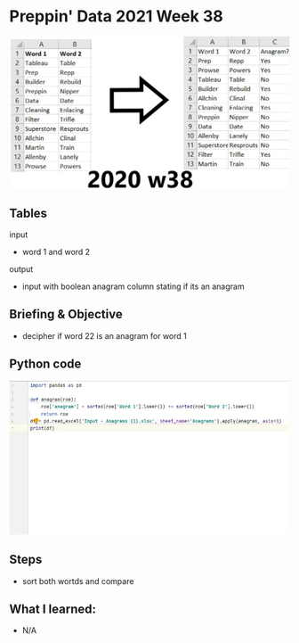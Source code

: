 # Preppin' Data 2021 Week 38
<img src='2020 w38.jpg?raw=true' alt="Python code for bonus charts">

## Tables
input
* word 1 and word 2

output
* input with boolean anagram column stating if its an anagram

## Briefing & Objective
* decipher if word 22 is an anagram for word 1

## Python code
<a href="main.py">
<img src='code snippit.jpg?raw=true' alt="Python code">
</a>

##  Steps
* sort both wortds and compare

## What I learned:
* N/A
